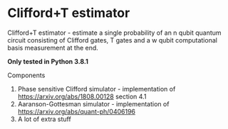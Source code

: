 # Clifford+T estimator
Clifford+T estimator - estimate a single probability of an n qubit quantum circuit consisting of Clifford gates, T gates and a w qubit computational basis measurement at the end.

**Only tested in Python 3.8.1**

Components
1. Phase sensitive Clifford simulator - implementation of https://arxiv.org/abs/1808.00128 section 4.1
2. Aaranson-Gottesman simulator - implementation of https://arxiv.org/abs/quant-ph/0406196
3. A lot of extra stuff

